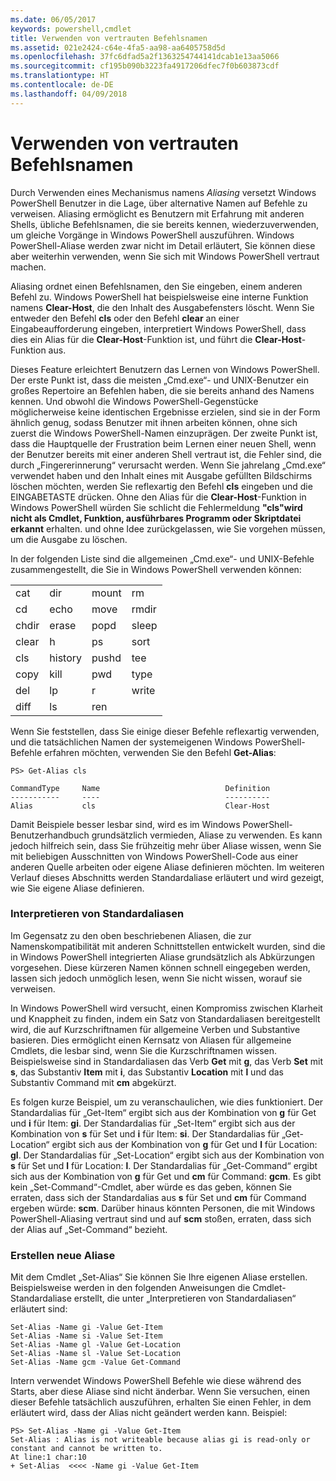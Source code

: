 ```yaml
---
ms.date: 06/05/2017
keywords: powershell,cmdlet
title: Verwenden von vertrauten Befehlsnamen
ms.assetid: 021e2424-c64e-4fa5-aa98-aa6405758d5d
ms.openlocfilehash: 37fc6dfad5a2f1363254744141dcab1e13aa5066
ms.sourcegitcommit: cf195b090b3223fa4917206dfec7f0b603873cdf
ms.translationtype: HT
ms.contentlocale: de-DE
ms.lasthandoff: 04/09/2018
---
```

# <a name="using-familiar-command-names"></a>Verwenden von vertrauten Befehlsnamen
Durch Verwenden eines Mechanismus namens *Aliasing* versetzt Windows PowerShell Benutzer in die Lage, über alternative Namen auf Befehle zu verweisen. Aliasing ermöglicht es Benutzern mit Erfahrung mit anderen Shells, übliche Befehlsnamen, die sie bereits kennen, wiederzuverwenden, um gleiche Vorgänge in Windows PowerShell auszuführen. Windows PowerShell-Aliase werden zwar nicht im Detail erläutert, Sie können diese aber weiterhin verwenden, wenn Sie sich mit Windows PowerShell vertraut machen.

Aliasing ordnet einen Befehlsnamen, den Sie eingeben, einem anderen Befehl zu. Windows PowerShell hat beispielsweise eine interne Funktion namens **Clear-Host**, die den Inhalt des Ausgabefensters löscht. Wenn Sie entweder den Befehl **cls** oder den Befehl **clear** an einer Eingabeaufforderung eingeben, interpretiert Windows PowerShell, dass dies ein Alias für die **Clear-Host**-Funktion ist, und führt die **Clear-Host**-Funktion aus.

Dieses Feature erleichtert Benutzern das Lernen von Windows PowerShell. Der erste Punkt ist, dass die meisten „Cmd.exe“- und UNIX-Benutzer ein großes Repertoire an Befehlen haben, die sie bereits anhand des Namens kennen. Und obwohl die Windows PowerShell-Gegenstücke möglicherweise keine identischen Ergebnisse erzielen, sind sie in der Form ähnlich genug, sodass Benutzer mit ihnen arbeiten können, ohne sich zuerst die Windows PowerShell-Namen einzuprägen. Der zweite Punkt ist, dass die Hauptquelle der Frustration beim Lernen einer neuen Shell, wenn der Benutzer bereits mit einer anderen Shell vertraut ist, die Fehler sind, die durch „Fingererinnerung“ verursacht werden. Wenn Sie jahrelang „Cmd.exe“ verwendet haben und den Inhalt eines mit Ausgabe gefüllten Bildschirms löschen möchten, werden Sie reflexartig den Befehl **cls** eingeben und die EINGABETASTE drücken. Ohne den Alias für die **Clear-Host**-Funktion in Windows PowerShell würden Sie schlicht die Fehlermeldung **"cls"wird nicht als Cmdlet, Funktion, ausführbares Programm oder Skriptdatei erkannt** erhalten. und ohne Idee zurückgelassen, wie Sie vorgehen müssen, um die Ausgabe zu löschen.

In der folgenden Liste sind die allgemeinen „Cmd.exe“- und UNIX-Befehle zusammengestellt, die Sie in Windows PowerShell verwenden können:

|||||
|-|-|-|-|
|cat|dir|mount|rm|
|cd|echo|move|rmdir|
|chdir|erase|popd|sleep|
|clear|h|ps|sort|
|cls|history|pushd|tee|
|copy|kill|pwd|type|
|del|lp|r|write|
|diff|ls|ren||

Wenn Sie feststellen, dass Sie einige dieser Befehle reflexartig verwenden, und die tatsächlichen Namen der systemeigenen Windows PowerShell-Befehle erfahren möchten, verwenden Sie den Befehl **Get-Alias**:

```
PS> Get-Alias cls

CommandType     Name                            Definition
-----------     ----                            ----------
Alias           cls                             Clear-Host
```

Damit Beispiele besser lesbar sind, wird es im Windows PowerShell-Benutzerhandbuch grundsätzlich vermieden, Aliase zu verwenden. Es kann jedoch hilfreich sein, dass Sie frühzeitig mehr über Aliase wissen, wenn Sie mit beliebigen Ausschnitten von Windows PowerShell-Code aus einer anderen Quelle arbeiten oder eigene Aliase definieren möchten. Im weiteren Verlauf dieses Abschnitts werden Standardaliase erläutert und wird gezeigt, wie Sie eigene Aliase definieren.

### <a name="interpreting-standard-aliases"></a>Interpretieren von Standardaliasen
Im Gegensatz zu den oben beschriebenen Aliasen, die zur Namenskompatibilität mit anderen Schnittstellen entwickelt wurden, sind die in Windows PowerShell integrierten Aliase grundsätzlich als Abkürzungen vorgesehen. Diese kürzeren Namen können schnell eingegeben werden, lassen sich jedoch unmöglich lesen, wenn Sie nicht wissen, worauf sie verweisen.

In Windows PowerShell wird versucht, einen Kompromiss zwischen Klarheit und Knappheit zu finden, indem ein Satz von Standardaliasen bereitgestellt wird, die auf Kurzschriftnamen für allgemeine Verben und Substantive basieren. Dies ermöglicht einen Kernsatz von Aliasen für allgemeine Cmdlets, die lesbar sind, wenn Sie die Kurzschriftnamen wissen. Beispielsweise sind in Standardaliasen das Verb **Get** mit **g**, das Verb **Set** mit **s**, das Substantiv **Item** mit **i**, das Substantiv **Location** mit **l** und das Substantiv Command mit **cm** abgekürzt.

Es folgen kurze Beispiel, um zu veranschaulichen, wie dies funktioniert. Der Standardalias für „Get-Item“ ergibt sich aus der Kombination von **g** für Get und **i** für Item: **gi**. Der Standardalias für „Set-Item“ ergibt sich aus der Kombination von **s** für Set und **i** für Item: **si**. Der Standardalias für „Get-Location“ ergibt sich aus der Kombination von **g** für Get und **l** für Location: **gl**. Der Standardalias für „Set-Location“ ergibt sich aus der Kombination von **s** für Set und **l** für Location: **l**. Der Standardalias für „Get-Command“ ergibt sich aus der Kombination von **g** für Get und **cm** für Command: **gcm**. Es gibt kein „Set-Command“-Cmdlet, aber würde es das geben, können Sie erraten, dass sich der Standardalias aus **s** für Set und **cm** für Command ergeben würde: **scm**. Darüber hinaus könnten Personen, die mit Windows PowerShell-Aliasing vertraut sind und auf **scm** stoßen, erraten, dass sich der Alias auf „Set-Command“ bezieht.

### <a name="creating-new-aliases"></a>Erstellen neue Aliase
Mit dem Cmdlet „Set-Alias“ Sie können Sie Ihre eigenen Aliase erstellen. Beispielsweise werden in den folgenden Anweisungen die Cmdlet-Standardaliase erstellt, die unter „Interpretieren von Standardaliasen“ erläutert sind:

```
Set-Alias -Name gi -Value Get-Item
Set-Alias -Name si -Value Set-Item
Set-Alias -Name gl -Value Get-Location
Set-Alias -Name sl -Value Set-Location
Set-Alias -Name gcm -Value Get-Command
```

Intern verwendet Windows PowerShell Befehle wie diese während des Starts, aber diese Aliase sind nicht änderbar. Wenn Sie versuchen, einen dieser Befehle tatsächlich auszuführen, erhalten Sie einen Fehler, in dem erläutert wird, dass der Alias nicht geändert werden kann. Beispiel:

```
PS> Set-Alias -Name gi -Value Get-Item
Set-Alias : Alias is not writeable because alias gi is read-only or constant and cannot be written to.
At line:1 char:10
+ Set-Alias  <<<< -Name gi -Value Get-Item
```